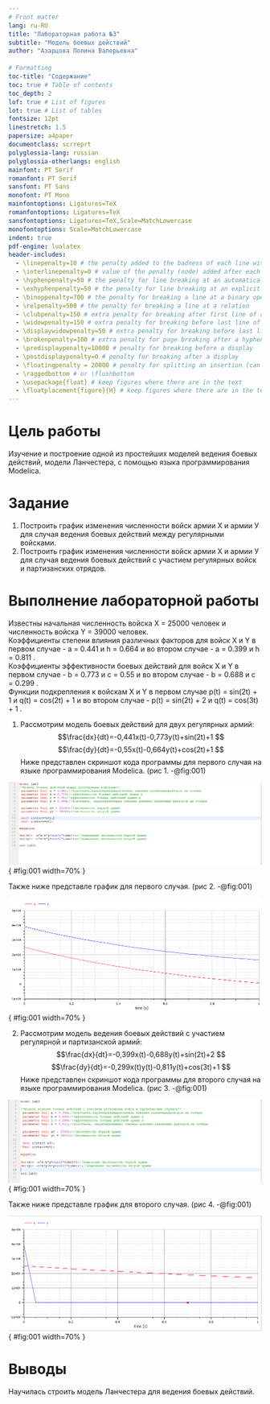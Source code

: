 ```yaml
---
# Front matter
lang: ru-RU
title: "Лабораторная работа №3"
subtitle: "Модель боевых действий"
author: "Азарцова Полина Валерьевна"

# Formatting
toc-title: "Содержание"
toc: true # Table of contents
toc_depth: 2
lof: true # List of figures
lot: true # List of tables
fontsize: 12pt
linestretch: 1.5
papersize: a4paper
documentclass: scrreprt
polyglossia-lang: russian
polyglossia-otherlangs: english
mainfont: PT Serif
romanfont: PT Serif
sansfont: PT Sans
monofont: PT Mono
mainfontoptions: Ligatures=TeX
romanfontoptions: Ligatures=TeX
sansfontoptions: Ligatures=TeX,Scale=MatchLowercase
monofontoptions: Scale=MatchLowercase
indent: true
pdf-engine: lualatex
header-includes:
  - \linepenalty=10 # the penalty added to the badness of each line within a paragraph (no associated penalty node) Increasing the value makes tex try to have fewer lines in the paragraph.
  - \interlinepenalty=0 # value of the penalty (node) added after each line of a paragraph.
  - \hyphenpenalty=50 # the penalty for line breaking at an automatically inserted hyphen
  - \exhyphenpenalty=50 # the penalty for line breaking at an explicit hyphen
  - \binoppenalty=700 # the penalty for breaking a line at a binary operator
  - \relpenalty=500 # the penalty for breaking a line at a relation
  - \clubpenalty=150 # extra penalty for breaking after first line of a paragraph
  - \widowpenalty=150 # extra penalty for breaking before last line of a paragraph
  - \displaywidowpenalty=50 # extra penalty for breaking before last line before a display math
  - \brokenpenalty=100 # extra penalty for page breaking after a hyphenated line
  - \predisplaypenalty=10000 # penalty for breaking before a display
  - \postdisplaypenalty=0 # penalty for breaking after a display
  - \floatingpenalty = 20000 # penalty for splitting an insertion (can only be split footnote in standard LaTeX)
  - \raggedbottom # or \flushbottom
  - \usepackage{float} # keep figures where there are in the text
  - \floatplacement{figure}{H} # keep figures where there are in the text
---
```


# Цель работы

Изучение и построение одной из простейших моделей ведения боевых действий, модели Ланчестера, с помощью языка программирования Modelica. 

# Задание

1. Построить график изменения численности войск армии Х и армии У для случая ведения боевых действий между регулярными войсками.
2. Построить график изменения численности войск армии Х и армии У для случая ведения боевых действий с участием регулярных войск и партизанских отрядов.

# Выполнение лабораторной работы

Известны начальная численность войска X = 25000 человек и численность войска Y = 39000 человек.  
Коэффициенты степени влияния различных факторов для войск X и Y в первом случае - a = 0.441 и h = 0.664 и во втором случае - a = 0.399 и h = 0.811 .  
Коэффициенты эффективности боевых действий для войск X и Y в первом случае - b = 0.773 и c = 0.55 и во втором случае - b = 0.688 и c = 0.299 .  
Функции подкрепления к войскам X и Y в первом случае p(t) = sin(2t) + 1 и q(t) = cos(2t) + 1 и во втором случае - p(t) = sin(2t) + 2 и q(t) = cos(3t) + 1 .  
  
1. Рассмотрим модель боевых действий для двух регулярных армий:
$$\frac{dx}{dt}=-0,441x(t)-0,773y(t)+sin(2t)+1 $$
$$\frac{dy}{dt}=-0,55x(t)-0,664y(t)+cos(2t)+1 $$
Ниже представлен скриншот кода программы для первого случая на языке программирования Modelica. (рис 1. -@fig:001)  

![Код программы для первого случая](images/1.png){ #fig:001 width=70% }  

Также ниже представле график для первого случая. (рис 2. -@fig:001)  

![График для первого случая](images/2.png){ #fig:001 width=70% }    

2. Рассмотрим модель ведения боевых действий с участием регулярной и партизанской армий:
$$\frac{dx}{dt}=-0,399x(t)-0,688y(t)+sin(2t)+2 $$
$$\frac{dy}{dt}=-0,299x(t)y(t)-0,811y(t)+cos(3t)+1 $$
Ниже представлен скриншот кода программы для второго случая на языке программирования Modelica. (рис 3. -@fig:001) 

![Код программы для второго случая](images/3.png){ #fig:001 width=70% }  

Также ниже представле график для второго случая. (рис 4. -@fig:001)  

![График для второго случая](images/4.png){ #fig:001 width=70% }  

# Выводы

Научилась строить модель Ланчестера для ведения боевых действий.